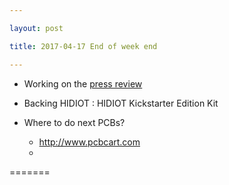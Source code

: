 ```yaml
---

layout: post

title: 2017-04-17 End of week end

---
```



-   Working on the [press review](/include/AddPressReview.md)
-   Backing HIDIOT : HIDIOT Kickstarter Edition Kit

-   Where to do next PCBs?

    -   http://www.pcbcart.com
    -   

=======

